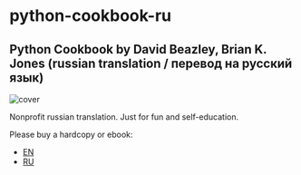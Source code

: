 # python-cookbook-ru
## Python Cookbook by David Beazley, Brian K. Jones (russian translation / перевод на русский язык)

![cover](http://akamaicovers.oreilly.com/images/0636920027072/lrg.jpg)

Nonprofit russian translation. Just for fun and self-education.

Please buy a hardcopy or ebook:
* [EN](http://www.amazon.com/Python-Cookbook-Third-David-Beazley/dp/1449340377)
* [RU](https://dmkpress.com/catalog/computer/programming/python/978-5-97060-751-0/)
